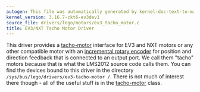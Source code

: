 ```yaml
---
autogen: This file was automatically generated by kernel-doc-text-to-markdown.py
kernel_version: 3.16.7-ckt6-ev3dev1
source_file: drivers/lego/motors/ev3_tacho_motor.c
title: EV3/NXT Tacho Motor Driver
---
```


This driver provides a [tacho-motor] interface for EV3 and NXT motors or any
other compatible motor with an [incremental rotary encoder] for position
and direction feedback that is connected to an output port. We call them
"tacho" motors because that is what the LMS2012 source code calls them. You
can find the devices bound to this driver in the directory
`/sys/bus/lego/drivers/ev3-tacho-motor /`. There is not much of interest
there though - all of the useful stuff is in the [tacho-motor] class.

[tacho-motor]: ../tacho-motor-class
[incremental rotary encoder]: https://en.wikipedia.org/wiki/Rotary_encoder#Incremental_rotary_encoder

